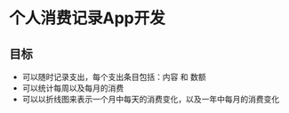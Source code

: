 # 个人消费记录App开发

## 目标
* 可以随时记录支出，每个支出条目包括：内容 和 数额
* 可以统计每周以及每月的消费
* 可以以折线图来表示一个月中每天的消费变化，以及一年中每月的消费变化

